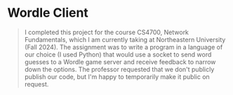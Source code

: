 # Wordle Client
> I completed this project for the course CS4700, Network Fundamentals, which I am currently taking at Northeastern University (Fall 2024).
> The assignment was to write a program in a language of our choice (I used Python) that would use a socket to send word guesses to a Wordle game server and receive feedback to narrow down the options.
> The professor requested that we don't publicly publish our code, but I'm happy to temporarily make it public on request.
